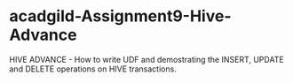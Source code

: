 # acadgild-Assignment9-Hive-Advance
HIVE ADVANCE - How to write UDF and demostrating the INSERT, UPDATE and DELETE operations on HIVE transactions.
